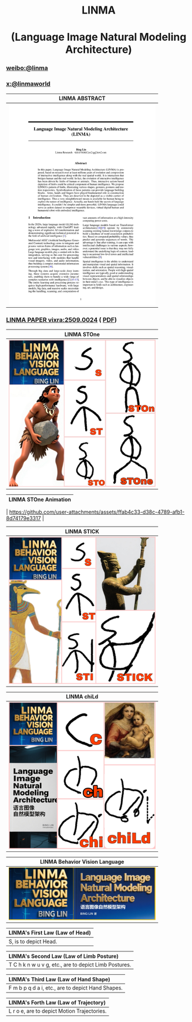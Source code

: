 <div align="center">

# LINMA

# (Language Image Natural Modeling Architecture)
</div>

### [weibo:@linma](https://m.weibo.cn/u/7901318704)

###   [x:@linmaworld](https://x.com/linmaworld)

| LINMA ABSTRACT |
|:---:|
| <img src="images/linma_abstract.jpg" width="400" alt="ͼƬ"> | 

###  [LINMA PAPER vixra:2509.0024](https://vixra.org/abs/2509.0024) (  [PDF](https://vixra.org/pdf/2509.0024v1.pdf))

| LINMA STOne |
|:---:|
| <img src="images/linma_STOne.jpg" width="400" alt="ͼƬ"> | 

| LINMA STOne Animation|
|:---:|
| 
https://github.com/user-attachments/assets/ffab4c33-d38c-4789-afb1-8d74179e3317
|

| LINMA STICK |
|:---:|
| <img src="images/linma_STICK.jpg" width="400" alt="ͼƬ"> | 

| LINMA chiLd |
|:---:|
| <img src="images/linma_chiLd.jpg" width="400" alt="ͼƬ"> | 


| LINMA Behavior Vision Language |
|:---:|
| <img src="images/linma_cover.jpg" width="400" alt="ͼƬ"> | 

| **LINMA's First Law (Law of Head)** |
|:---|
| S, is to depict Head. |

| LINMA's Second Law (Law of Limb Posture) |
|:---|
| T C h k n w u v g, etc., are to depict Limb Postures. |

| LINMA's Third Law (Law of Hand Shape) |
|:---|
| F m b p q d a i, etc., are to depict Hand Shapes. |

| LINMA's Forth Law (Law of Trajectory) |
|:---|
| L r o e, are to depict Motion Trajectories. |






